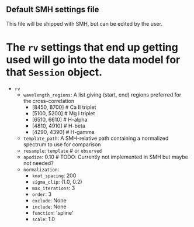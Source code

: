Default SMH settings file
-------------------------

This file will be shipped with SMH, but can be edited by the user.

# The `rv` settings that end up getting used will go into the data model for that `Session` object.
- `rv`
  - `wavelength_regions`: A list giving (start, end) regions preferred for the cross-correlation
    - [8450, 8700] # Ca II triplet
    - [5100, 5200] # Mg I triplet
    - [6510, 6610] # H-alpha
    - [4810, 4910] # H-beta
    - [4290, 4390] # H-gamma
  - `template_path`: A SMH-relative path containing a normalized spectrum to use for comparison
  - `resample`: `template` # or `observed`
  - `apodize`: 0.10 # TODO: Currently not implemented in SMH but maybe not needed?
  - `normalization`:
    - `knot_spacing`: 200
    - `sigma_clip`: (1.0, 0.2)
    - `max_iterations`: 3
    - `order`: 3
    - `exclude`: None
    - `include`: None
    - `function`: 'spline'
    - `scale`: 1.0